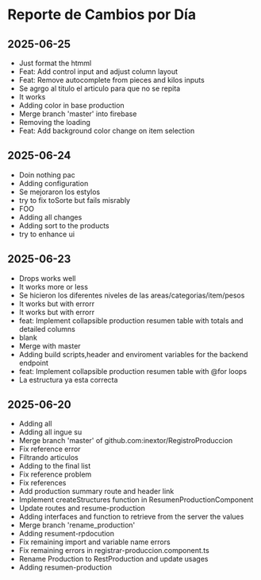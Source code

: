 # Reporte de Cambios por Día

## 2025-06-25
- Just format the  htmml
- Feat: Add control input and adjust column layout
- Feat: Remove autocomplete from pieces and kilos inputs
- Se agrgo al titulo el articulo para que no se repita
- It works
- Adding color in base production
- Merge branch 'master' into firebase
- Removing the loading
- Feat: Add background color change on item selection

## 2025-06-24
- Doin nothing pac
- Adding configuration
- Se mejoraron los estylos
- try to fix toSorte but fails misrably
- FOO
- Adding all changes
- Adding sort to the products
- try to enhance ui

## 2025-06-23
- Drops works well
- It works more or less
- Se hicieron los diferentes niveles de las areas/categorias/item/pesos
- It works but with errorr
- It works but with errorr
- feat: Implement collapsible production resumen table with totals and detailed columns
- blank
- Merge with master
- Adding build scripts,header and enviroment variables for the backend endpoint
- feat: Implement collapsible production resumen table with @for loops
- La estructura ya esta correcta

## 2025-06-20
- Adding all
- Adding all ingue su
- Merge branch 'master' of github.com:inextor/RegistroProduccion
- Fix reference error
- Filtrando articulos
- Adding to the final list
- Fix reference problem
- Fix references
- Add production summary route and header link
- Implement createStructures function in ResumenProductionComponent
- Update routes and resume-production
- Adding interfaces and function to retrieve from the server the values
- Merge branch 'rename_production'
- Adding resument-rpdocution
- Fix remaining import and variable name errors
- Fix remaining errors in registrar-produccion.component.ts
- Rename Production to RestProduction and update usages
- Adding resumen-production